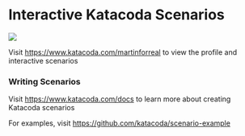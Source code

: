 # Interactive Katacoda Scenarios

[![](http://shields.katacoda.com/katacoda/martinforreal/count.svg)](https://www.katacoda.com/martinforreal "Get your profile on Katacoda.com")

Visit https://www.katacoda.com/martinforreal to view the profile and interactive scenarios

### Writing Scenarios
Visit https://www.katacoda.com/docs to learn more about creating Katacoda scenarios

For examples, visit https://github.com/katacoda/scenario-example
